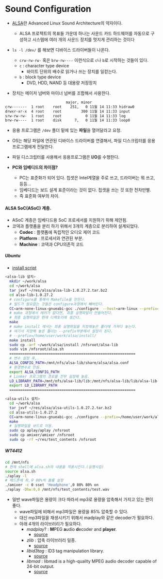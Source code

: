 # Sound Configuration

- [ALSA](https://www.alsa-project.org/main/index.php/Main_Page)란 Advanced Linux Sound Architecture의 약자이다.
  - ALSA 프로젝트의 목표들 가운데 하나는 사운드 카드 하드웨어를 자동으로 구성하고 시스템에 여러 개의 사운드 장치를 멋지게 관리하는 것이다

- `ls -l /dev/` 를 해보면 디바이스 드라이버들이 나온다.
  - `crw-rw-rw-` 혹은 `brw-rw----` 이런식으로 `c`나 `b`로 시작하는 것들이 있다.
  - `c` : character type device
    - 바이트 단위의 배수로 읽거나 쓰는 장치를 일컫는다.
  - `b` : block type device
    - DVD, HDD, NAND 등 대용량 저장장치
- 장치는 메이저 넘버와 마이너 넘버를 조합해서 사용한다.

```bash
                            major, minor
crw-------  1 root    root    251,   0 11월 14 11:33 hidraw0
drwxr-xr-x  4 root    root         300 11월 14 11:33 input
srw-rw-rw-  1 root    root           0 11월 14 11:33 log
brw-rw----  1 root    disk      7,   0 11월 14 11:33 loop0
```

- 응용 프로그램은 `/dev` 폴더 밑에 있는 **파일**을 열어달라고 요청.
- OS는 해당 파일에 연관된 디바이스 드라이버를 연결해서, 파일 디스크립터를 응용프로그램에게 전달한다.
- 파일 디스크립터를 사용해서 응용프로그램은 **I/O**를 수행한다.


- **PC와 임베디드의 차이점?**
  - PC는 표준화가 되어 있다. 칩셋은 Intel계열을 주로 쓰고, 드라이버는 뭐 쓰고, 등등...
  - 임베디드는 보드 설계 표준이라는 것이 없다. 칩셋을 쓰는 것 또한 천차만별.
  - 즉 표준화 여부의 차이.


#### ALSA SoC(ASoC) 계층.
- ASoC 계층은 임베디드용 SoC 프로세서를 지원하기 위해 제안됨.
- 코덱과 플랫폼을 분리 하기 위해서 3개의 계층으로 분리하여 설계되었다.
  - **Codec** : 플랫폼에 독립적인 오디오 제어 코드
  - **Platform** : 프로세서와 연관된 부분.
  - **Machine** : 코덱과 CPU의존적 코드

##### Ubuntu
- [install script](./script.txt)
```bash
<alsa-lib 설치>
  mkdir ~/work/alsa
  cd ~/work/alsa
  tar jxvf ~/res/alsa/alsa-lib-1.0.27.2.tar.bz2
  cd alsa-lib-1.0.27.2
  # configure를 통해서 Makefile을 만든다.
  # 빌드가 필요없는 것들은 configure과정에서 빼버린다.
  CC=arm-none-linux-gnueabi-gcc ./configure  --host=arm-linux --prefix=/home/user/work/alsa/install/
  # make 과정에서 에러가 없다면, 최종 실행파일이 만들어진다.
  # 최종 실행파일은 현재 디렉토리에 생긴다.
  make
  # make install 에서는 최종 실행파일을 지정해놓은 폴더에 가져다 놓는다.
  # 여기서 지정해 놓은 폴더는 --prefix부분에서 설정이 된다.
  # --prefix=/home/user/work/alsa/install/
  make install
  sudo cp -arf ~/work/alsa/install /nfsroot/alsa-lib
  sudo vim /nfsroot/alsa.sh
  ==========================================================
  # 변수 설정 후,
  ALSA_CONFIG_PATH=/mnt/nfs/alsa-lib/share/alsa/alsa.conf
  # 환경변수로 만듬.
  export ALSA_CONFIG_PATH
  # Linker 프로그램의 경로를 전부 설정해 놓음.
  LD_LIBRARY_PATH=/mnt/nfs/alsa-lib/lib:/mnt/nfs/alsa-lib/lib/alsa-lib:/mnt/nfs/alsa-lib/lib/alsa-lib/smixer
  export LD_LIBRARY_PATH
  ==========================================================

<alsa-utils 설치>
  cd ~/work/alsa
  tar jxvf ~/res/alsa/alsa-utils-1.0.27.2.tar.bz2
  cd alsa-utils-1.0.27.2
  CC=arm-none-linux-gnueabi-gcc ./configure --prefix=/home/user/work/alsa/install/ --host=arm-linux --with-alsa-inc-prefix=/home/user/work/alsa/install/include --with-alsa-prefix=/home/user/work/alsa/install/lib --disable-alsamixer --disable-xmlto --disable-nls
  make
  # 실행파일을 보드로 이동.
  sudo cp aplay/aplay /nfsroot
  sudo cp amixer/amixer /nfsroot
  sudo cp -rf ~/res/test_contents /nfsroot
```

##### WT4412
```bash
cd /mnt/nfs
# 현재 shell에 alsa.sh의 내용을 적용시킨다.(실행시킴)
source alsa.sh
./aplay -l
# 헤드폰에 좌,우 80%씩 볼륨 설정
./amixer -c 0 sset 'Headphone',0 80% 80% on
./aplay -Dhw:0,0 /mnt/nfs/test_contents/test.wav
```

- 일반 wave파일은 용량이 크다 따라서 mp3로 용량을 압축해서 가지고 있는 편이 좋다.
  - wave파일에 비해서 mp3파일은 용량을 85% 압축할 수 있다.
  - 대신 mp3파일을 재생시키기 위해서 madplay와 같은 decoder가 필요하다.
  - 아래 4개의 라이브러리가 필요하다.
    - *madplay*? : **M**PEG **a**udio **d**ecoder and **player**.
      - [source](https://github.com/Distrotech/madplay)
    - *zlib* : 압축 라이브러리 일종.
      - [source](https://zlib.net/)
    - *libid3tag* : ID3 tag manipulation library.
      - [source](https://github.com/markjeee/libid3tag)
    - *libmad* : libmad is a high-quality MPEG audio decoder capable of 24-bit output.
      - [source](http://linuxfromscratch.org/blfs/view/systemd/multimedia/libmad.html)
